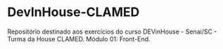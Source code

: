 # DevInHouse-CLAMED
Repositório destinado aos exercícios do curso DEVinHouse - Senai/SC - Turma da House CLAMED. Módulo 01: Front-End.
